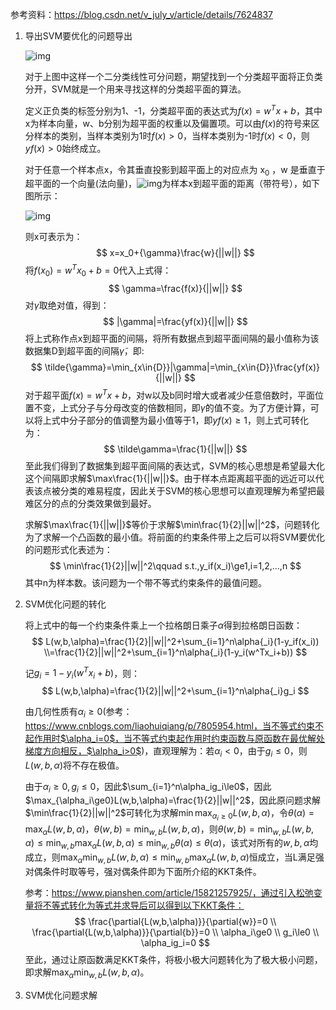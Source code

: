 参考资料：https://blog.csdn.net/v_july_v/article/details/7624837

1. 导出SVM要优化的问题导出

   ![img](https://img-blog.csdn.net/20140829134124453)

   对于上图中这样一个二分类线性可分问题，期望找到一个分类超平面将正负类分开，SVM就是一个用来寻找这样的分类超平面的算法。

   定义正负类的标签分别为1、-1，分类超平面的表达式为$f(x)=w^Tx+b$，其中x为样本向量，w、b分别为超平面的权重以及偏置项。可以由$f(x)$的符号来区分样本的类别，当样本类别为1时$f(x)>0$，当样本类别为-1时$f(x)<0$，则$yf(x)>0$始终成立。

   对于任意一个样本点x，令其垂直投影到超平面上的对应点为 x<sub>0</sub> ，w 是垂直于超平面的一个向量(法向量)，![img](https://img-blog.csdn.net/20140829135315499)为样本x到超平面的距离（带符号），如下图所示：

   ![img](http://blog.pluskid.org/wp-content/uploads/2010/09/geometric_margin.png)

   则x可表示为：
   $$
   x=x_0+{\gamma}\frac{w}{||w||}
   $$
   将$f(x_0)=w^Tx_0+b=0$代入上式得：
   $$
   \gamma=\frac{f(x)}{||w||}
   $$
   对$\gamma$取绝对值，得到：
   $$
   |\gamma|=\frac{yf(x)}{||w||}
   $$
   将上式称作点x到超平面的间隔，将所有数据点到超平面间隔的最小值称为该数据集D到超平面的间隔$\tilde{\gamma}$，即:
   $$
   \tilde{\gamma}=\min_{x\in{D}}|\gamma|=\min_{x\in{D}}\frac{yf(x)}{||w||}
   $$
   对于超平面$f(x)=w^Tx+b$，对w以及b同时增大或者减少任意倍数时，平面位置不变，上式分子与分母改变的倍数相同，即$\tilde\gamma$的值不变。为了方便计算，可以将上式中分子部分的值调整为最小值等于1，即$yf(x)\ge1$，则上式可转化为：
   $$
   \tilde\gamma=\frac{1}{||w||}
   $$
   至此我们得到了数据集到超平面间隔的表达式，SVM的核心思想是希望最大化这个间隔即求解$\max\frac{1}{||w||}$。由于样本点距离超平面的远近可以代表该点被分类的难易程度，因此关于SVM的核心思想可以直观理解为希望把最难区分的点的分类效果做到最好。

   求解$\max\frac{1}{||w||}$等价于求解$\min\frac{1}{2}||w||^2$，问题转化为了求解一个凸函数的最小值。将前面的约束条件带上之后可以将SVM要优化的问题形式化表述为：
   $$
   \min\frac{1}{2}||w||^2\qquad s.t.,y_if(x_i)\ge1,i=1,2,...,n
   $$
   其中n为样本数。该问题为一个带不等式约束条件的最值问题。

2. SVM优化问题的转化

   将上式中的每一个约束条件乘上一个拉格朗日乘子$\alpha$得到拉格朗日函数：
   $$
   L(w,b,\alpha)=\frac{1}{2}||w||^2+\sum_{i=1}^n\alpha{_i}(1-y_if(x_i))
   \\=\frac{1}{2}||w||^2+\sum_{i=1}^n\alpha{_i}(1-y_i(w^Tx_i+b))
   $$

   记$g_i=1-y_i(w^Tx_i+b)$，则：
   $$
   L(w,b,\alpha)=\frac{1}{2}||w||^2+\sum_{i=1}^n\alpha{_i}g_i
   $$

   由几何性质有$\alpha_i\ge0$(参考：https://www.cnblogs.com/liaohuiqiang/p/7805954.html，当不等式约束不起作用时$\alpha_i=0$，当不等式约束起作用时约束函数与原函数在最优解处梯度方向相反，$\alpha_i>0$)，直观理解为：若$\alpha_i<0$，由于$g_i\le0$，则$L(w,b,\alpha)$将不存在极值。

   由于$\alpha_i\ge0,g_i\le0$，因此$\sum_{i=1}^n\alpha_ig_i\le0$，因此$\max_{\alpha_i\ge0}L(w,b,\alpha)=\frac{1}{2}||w||^2$，因此原问题求解$\min\frac{1}{2}||w||^2$可转化为求解$\min\max_{\alpha_i\ge0}L(w,b,\alpha)$，令$\theta(\alpha)=\max_{\alpha}L(w,b,\alpha)$，$\theta(w,b)=\min_{w,b} L(w,b,\alpha)$，则$\theta(w,b)=\min_{w,b}L(w,b,\alpha)\le\min_{w,b}\max_{\alpha}L(w,b,\alpha)\le\min_{w,b}\theta(\alpha)\le\theta(\alpha)$，该式对所有的$w,b,\alpha$均成立，则$\max_{\alpha}\min_{w,b}L(w,b,\alpha)\le\min_{w,b}\max_{\alpha}L(w,b,\alpha)$恒成立，当L满足强对偶条件时取等号，强对偶条件即为下面所介绍的KKT条件。

   参考：https://www.pianshen.com/article/15821257925/，通过引入松弛变量将不等式转化为等式并求导后可以得到以下KKT条件：
   $$
   \frac{\partial{L(w,b,\alpha)}}{\partial{w}}=0
   \\ \frac{\partial{L(w,b,\alpha)}}{\partial{b}}=0
   \\ \alpha_i\ge0
   \\ g_i\le0
   \\ \alpha_ig_i=0
   $$
   至此，通过让原函数满足KKT条件，将极小极大问题转化为了极大极小问题，即求解$\max_{\alpha}\min_{w,b}L(w,b,\alpha)$。

3. SVM优化问题求解

   